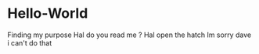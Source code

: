 # Hello-World
Finding my purpose
Hal do you read me ?
Hal open the hatch 
Im sorry dave i can't do that
